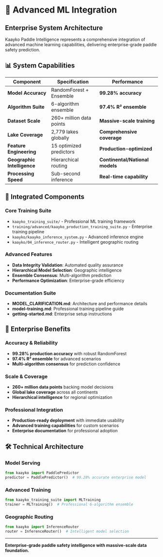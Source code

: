 # 🚀 Advanced ML Integration

## **Enterprise System Architecture**

Kaayko Paddle Intelligence represents a comprehensive integration of advanced machine learning capabilities, delivering enterprise-grade paddle safety prediction.

## 📊 **System Capabilities**

| **Component** | **Specification** | **Performance** |
|---------------|------------------|-----------------|
| **Model Accuracy** | RandomForest + Ensemble | **99.28% accuracy** |
| **Algorithm Suite** | 6-algorithm ensemble | **97.4% R² ensemble** |
| **Dataset Scale** | 260+ million data points | **Massive-scale training** |
| **Lake Coverage** | 2,779 lakes globally | **Comprehensive coverage** |
| **Feature Engineering** | 15 optimized predictors | **Production-optimized** |
| **Geographic Intelligence** | Hierarchical routing | **Continental/National models** |
| **Processing Speed** | Sub-second inference | **Real-time capability** |

## 🧠 **Integrated Components**

### **Core Training Suite**
- `kaayko_training_suite/` - Professional ML training framework
- `training/advanced/kaayko_production_training_suite.py` - Enterprise training pipeline
- `kaayko/kaayko_inference_system.py` - Advanced inference engine
- `kaayko/04_inference_router.py` - Intelligent geographic routing

### **Advanced Features**
- **Data Integrity Validation**: Automated quality assurance
- **Hierarchical Model Selection**: Geographic intelligence
- **Ensemble Consensus**: Multi-algorithm prediction
- **Performance Optimization**: Enterprise-grade efficiency

### **Documentation Suite**
- **MODEL_CLARIFICATION.md**: Architecture and performance details
- **model-training.md**: Professional training pipeline guide
- **getting-started.md**: Enterprise setup instructions

## 🎯 **Enterprise Benefits**

### **Accuracy & Reliability**
- **99.28% production accuracy** with robust RandomForest
- **97.4% R² ensemble** for advanced scenarios
- **Multi-algorithm consensus** for prediction confidence

### **Scale & Coverage**
- **260+ million data points** backing model decisions
- **Global lake coverage** across all continents
- **Hierarchical intelligence** for regional optimization

### **Professional Integration**
- **Production-ready deployment** with immediate usability
- **Advanced training capabilities** for custom scenarios
- **Enterprise documentation** for professional adoption

## 🛠️ **Technical Architecture**

### **Model Serving**
```python
from kaayko import PaddlePredictor
predictor = PaddlePredictor()  # 99.28% accurate enterprise model
```

### **Advanced Training**
```python
from kaayko_training_suite import MLTraining
trainer = MLTraining()  # Professional 6-algorithm ensemble
```

### **Geographic Routing**
```python
from kaayko import InferenceRouter
router = InferenceRouter()  # Intelligent model selection
```

---

**Enterprise-grade paddle safety intelligence with massive-scale data foundation.**
